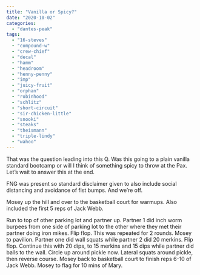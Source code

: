 ```yaml
---
title: "Vanilla or Spicy?"
date: "2020-10-02"
categories: 
  - "dantes-peak"
tags: 
  - "16-steves"
  - "compound-w"
  - "crew-chief"
  - "decal"
  - "hamm"
  - "headroom"
  - "henny-penny"
  - "imp"
  - "juicy-fruit"
  - "orphan"
  - "robinhood"
  - "schlitz"
  - "short-circuit"
  - "sir-chicken-little"
  - "snooki"
  - "steaks"
  - "theismann"
  - "triple-lindy"
  - "wahoo"
---
```


That was the question leading into this Q. Was this going to a plain vanilla standard bootcamp or will I think of something spicy to throw at the Pax. Let’s wait to answer this at the end.  

FNG was present so standard disclaimer given to also include social distancing and avoidance of fist bumps. And we’re off.  

Mosey up the hill and over to the basketball court for warmups. Also included the first 5 reps of Jack Webb.  

Run to top of other parking lot and partner up. Partner 1 did inch worm burpees from one side of parking lot to the other where they met their partner doing iron mikes. Flip flop. This was repeated for 2 rounds. Mosey to pavilion. Partner one did wall squats while partner 2 did 20 merkins. Flip flop. Continue this with 20 dips, to 15 merkins and 15 dips while partner did balls to the wall. Circle up around pickle now. Lateral squats around pickle, then reverse course. Mosey back to basketball court to finish reps 6-10 of Jack Webb. Mosey to flag for 10 mins of Mary.
